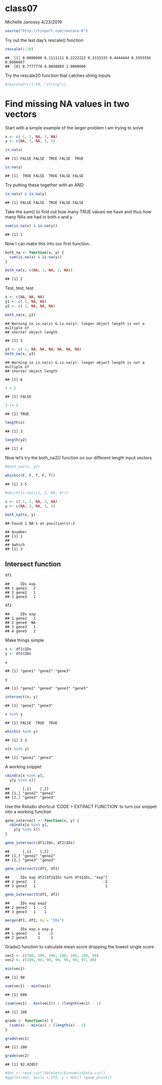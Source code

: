 class07
================
Michelle Janossy
4/23/2019

``` r
source("http://tinyurl.com/rescale-R")
```

Try out the last day’s rescale()
    function

``` r
rescale(1:10)
```

    ##  [1] 0.0000000 0.1111111 0.2222222 0.3333333 0.4444444 0.5555556 0.6666667
    ##  [8] 0.7777778 0.8888889 1.0000000

Try the rescale2() function that catches string inputs

``` r
#rescale2(c(1:10, "string"))
```

# Find missing NA values in two vectors

Start with a simple example of the larger problem I am trying to solve

``` r
x <- c( 1, 2, NA, 3, NA)
y <- c(NA, 3, NA, 3, 4)
```

``` r
is.na(x) 
```

    ## [1] FALSE FALSE  TRUE FALSE  TRUE

``` r
is.na(y) 
```

    ## [1]  TRUE FALSE  TRUE FALSE FALSE

Try putting these together with an AND

``` r
is.na(x) & is.na(y)
```

    ## [1] FALSE FALSE  TRUE FALSE FALSE

Take the sum() to find out how many TRUE values we have and thus how
many NAs we had in both x and y

``` r
sum(is.na(x) & is.na(y))
```

    ## [1] 1

Now I can make this into our first function..

``` r
both_na <- function(x, y) {
  sum(is.na(x) & is.na(y))
}
```

``` r
both_na(x, c(NA, 3, NA, 2, NA))
```

    ## [1] 2

Test, test, test

``` r
x <- c(NA, NA, NA)
y1 <- c( 1, NA, NA)
y2 <- c( 1, NA, NA, NA)
```

``` r
both_na(x, y2)
```

    ## Warning in is.na(x) & is.na(y): longer object length is not a multiple of
    ## shorter object length

    ## [1] 3

``` r
y3 <- c( 1, NA, NA, NA, NA, NA, NA)
both_na(x, y3)
```

    ## Warning in is.na(x) & is.na(y): longer object length is not a multiple of
    ## shorter object length

    ## [1] 6

``` r
3 < 2
```

    ## [1] FALSE

``` r
3 != 2
```

    ## [1] TRUE

``` r
length(x) 
```

    ## [1] 3

``` r
length(y2)
```

    ## [1] 4

Now let’s try the both\_na2() function on our different length input
vectors

``` r
#both_na2(x, y2)
```

``` r
which(c(F, F, T, F, T))
```

    ## [1] 3 5

``` r
#which(is.na(c(1, 2, NA, 4)))
```

``` r
x <- c( 1, 2, NA, 3, NA)
y <- c(NA, 3, NA, 3, 4)

both_na3(x, y)
```

    ## Found 1 NA's at position(s):3

    ## $number
    ## [1] 1
    ## 
    ## $which
    ## [1] 3

## Intersect function

``` r
df1
```

    ##     IDs exp
    ## 1 gene1   2
    ## 2 gene2   1
    ## 3 gene3   1

``` r
df2
```

    ##     IDs exp
    ## 1 gene2  -2
    ## 2 gene4  NA
    ## 3 gene3   1
    ## 4 gene5   2

Make things simple

``` r
x <- df1$IDs
y <- df2$IDs

x
```

    ## [1] "gene1" "gene2" "gene3"

``` r
y
```

    ## [1] "gene2" "gene4" "gene3" "gene5"

``` r
intersect(x, y)
```

    ## [1] "gene2" "gene3"

``` r
x %in% y
```

    ## [1] FALSE  TRUE  TRUE

``` r
which(x %in% y)
```

    ## [1] 2 3

``` r
x[x %in% y]
```

    ## [1] "gene2" "gene3"

A working snippet

``` r
cbind(x[x %in% y],
  y[y %in% x])
```

    ##      [,1]    [,2]   
    ## [1,] "gene2" "gene2"
    ## [2,] "gene3" "gene3"

Use the Rstudio shortcut ‘CODE \> EXTRACT FUNCTION’ to turn our snippet
into a working function

``` r
gene_intersect <- function(x, y) {
  cbind(x[x %in% y],
    y[y %in% x])
}
```

``` r
gene_intersect(df1$IDs, df2$IDs)
```

    ##      [,1]    [,2]   
    ## [1,] "gene2" "gene2"
    ## [2,] "gene3" "gene3"

``` r
gene_intersect2(df1, df2)
```

    ##     IDs exp df2[df2$IDs %in% df1$IDs, "exp"]
    ## 2 gene2   1                               -2
    ## 3 gene3   1                                1

``` r
gene_intersect3(df1, df2)
```

    ##     IDs exp exp2
    ## 2 gene2   1   -2
    ## 3 gene3   1    1

``` r
merge(df1, df2, by = "IDs")
```

    ##     IDs exp.x exp.y
    ## 1 gene2     1    -2
    ## 2 gene3     1     1

Grade() function to calculate mean score dropping the lowest single
score

``` r
vec1 <- c(100, 100, 100, 100, 100, 100, 90)
vec2 <- c(100, 90, 90, 90, 90, 90, 97, 80)
```

``` r
min(vec1)
```

    ## [1] 90

``` r
sum(vec1) - min(vec1)
```

    ## [1] 600

``` r
(sum(vec1) - min(vec1)) / (length(vec1) - 1)
```

    ## [1] 100

``` r
grade <- function(x) {
  (sum(x) - min(x)) / (length(x) - 1)
}
```

``` r
grade(vec1)
```

    ## [1] 100

``` r
grade(vec2)
```

    ## [1] 92.42857

``` r
#dat <- read_csv("dataSets/EconomistData.csv")
#ggplot(dat, aes(x = CPI, y = HDI)) +geom_point()
```
